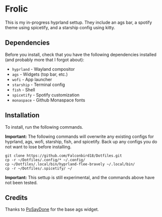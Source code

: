 # Frolic 
This is my in-progress hyprland settup. They include an ags bar, a spotify theme using spicetify, and a starship config using kitty.
## Dependencies
Before you install, check that you have the following dependencies installed (and probably more that I forgot about):
- `hyprland` - Wayland compositor
- `ags` - Widgets (top bar, etc.)
- `wofi` - App launcher
- `starship` - Terminal config
- `fish` - Shell
- `spicetify` - Spotify customization
- `monaspace` - Github Monaspace fonts
## Installation

To install, run the following commands.

**Important:** The following commands will overwrite any existing configs for hyprland, ags, wofi, starship, fish, and spicetify. Back up any configs you do not want to lose before installing.
```
git clone https://github.com/Falconbird18/Dotfiles.git
cp -r ~/Dotfiles/.config/* ~/.config/
cp ~/Dotfiles/.local/bin/hyprland-flee-bravely ~/.local/bin/
cp -r ~/Dotfiles/.spicetify/ ~/
```
**Important:** This settup is still experimental, and the commands above have not been tested.

## Credits
Thanks to [PoSayDone](https://github.com/PoSayDone) for the base ags widget. 
